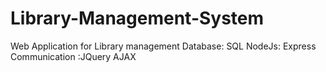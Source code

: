 # Library-Management-System
Web Application for Library management 
Database: SQL
NodeJs: Express
Communication :JQuery AJAX

